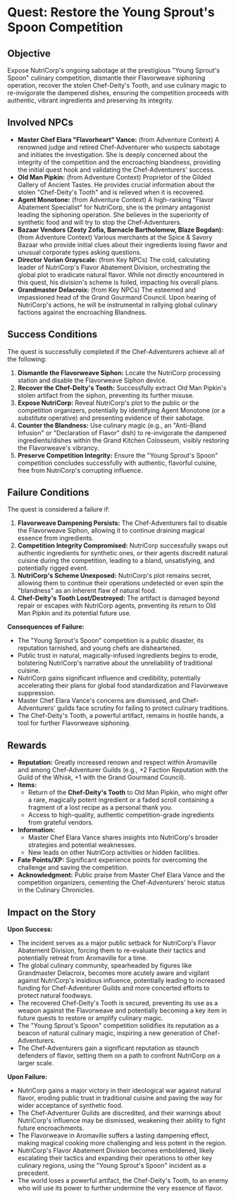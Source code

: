 # Quest: Restore the Young Sprout's Spoon Competition

## Objective

Expose NutriCorp's ongoing sabotage at the prestigious "Young Sprout's Spoon" culinary competition, dismantle their Flavorweave siphoning operation, recover the stolen Chef-Deity's Tooth, and use culinary magic to re-invigorate the dampened dishes, ensuring the competition proceeds with authentic, vibrant ingredients and preserving its integrity.

## Involved NPCs

*   **Master Chef Elara "Flavorheart" Vance:** (from Adventure Context) A renowned judge and retired Chef-Adventurer who suspects sabotage and initiates the investigation. She is deeply concerned about the integrity of the competition and the encroaching blandness, providing the initial quest hook and validating the Chef-Adventurers' success.
*   **Old Man Pipkin:** (from Adventure Context) Proprietor of the Gilded Gallery of Ancient Tastes. He provides crucial information about the stolen "Chef-Deity's Tooth" and is relieved when it is recovered.
*   **Agent Monotone:** (from Adventure Context) A high-ranking "Flavor Abatement Specialist" for NutriCorp, she is the primary antagonist leading the siphoning operation. She believes in the superiority of synthetic food and will try to stop the Chef-Adventurers.
*   **Bazaar Vendors (Zesty Zofia, Barnacle Bartholomew, Blaze Bogdan):** (from Adventure Context) Various merchants at the Spice & Savory Bazaar who provide initial clues about their ingredients losing flavor and unusual corporate types asking questions.
*   **Director Vorian Grayscale:** (from Key NPCs) The cold, calculating leader of NutriCorp's Flavor Abatement Division, orchestrating the global plot to eradicate natural flavor. While not directly encountered in this quest, his division's scheme is foiled, impacting his overall plans.
*   **Grandmaster Delacroix:** (from Key NPCs) The esteemed and impassioned head of the Grand Gourmand Council. Upon hearing of NutriCorp's actions, he will be instrumental in rallying global culinary factions against the encroaching Blandness.

## Success Conditions

The quest is successfully completed if the Chef-Adventurers achieve all of the following:

1.  **Dismantle the Flavorweave Siphon:** Locate the NutriCorp processing station and disable the Flavorweave Siphon device.
2.  **Recover the Chef-Deity's Tooth:** Successfully extract Old Man Pipkin's stolen artifact from the siphon, preventing its further misuse.
3.  **Expose NutriCorp:** Reveal NutriCorp's plot to the public or the competition organizers, potentially by identifying Agent Monotone (or a substitute operative) and presenting evidence of their sabotage.
4.  **Counter the Blandness:** Use culinary magic (e.g., an "Anti-Bland Infusion" or "Declaration of Flavor" dish) to re-invigorate the dampened ingredients/dishes within the Grand Kitchen Colosseum, visibly restoring the Flavorweave's vibrancy.
5.  **Preserve Competition Integrity:** Ensure the "Young Sprout's Spoon" competition concludes successfully with authentic, flavorful cuisine, free from NutriCorp's corrupting influence.

## Failure Conditions

The quest is considered a failure if:

1.  **Flavorweave Dampening Persists:** The Chef-Adventurers fail to disable the Flavorweave Siphon, allowing it to continue draining magical essence from ingredients.
2.  **Competition Integrity Compromised:** NutriCorp successfully swaps out authentic ingredients for synthetic ones, or their agents discredit natural cuisine during the competition, leading to a bland, unsatisfying, and potentially rigged event.
3.  **NutriCorp's Scheme Unexposed:** NutriCorp's plot remains secret, allowing them to continue their operations undetected or even spin the "blandness" as an inherent flaw of natural food.
4.  **Chef-Deity's Tooth Lost/Destroyed:** The artifact is damaged beyond repair or escapes with NutriCorp agents, preventing its return to Old Man Pipkin and its potential future use.

**Consequences of Failure:**
*   The "Young Sprout's Spoon" competition is a public disaster, its reputation tarnished, and young chefs are disheartened.
*   Public trust in natural, magically-infused ingredients begins to erode, bolstering NutriCorp's narrative about the unreliability of traditional cuisine.
*   NutriCorp gains significant influence and credibility, potentially accelerating their plans for global food standardization and Flavorweave suppression.
*   Master Chef Elara Vance's concerns are dismissed, and Chef-Adventurers' guilds face scrutiny for failing to protect culinary traditions.
*   The Chef-Deity's Tooth, a powerful artifact, remains in hostile hands, a tool for further Flavorweave siphoning.

## Rewards

*   **Reputation:** Greatly increased renown and respect within Aromaville and among Chef-Adventurer Guilds (e.g., +2 Faction Reputation with the Guild of the Whisk, +1 with the Grand Gourmand Council).
*   **Items:**
    *   Return of the **Chef-Deity's Tooth** to Old Man Pipkin, who might offer a rare, magically potent ingredient or a faded scroll containing a fragment of a lost recipe as a personal thank you.
    *   Access to high-quality, authentic competition-grade ingredients from grateful vendors.
*   **Information:**
    *   Master Chef Elara Vance shares insights into NutriCorp's broader strategies and potential weaknesses.
    *   New leads on other NutriCorp activities or hidden facilities.
*   **Fate Points/XP:** Significant experience points for overcoming the challenge and saving the competition.
*   **Acknowledgment:** Public praise from Master Chef Elara Vance and the competition organizers, cementing the Chef-Adventurers' heroic status in the Culinary Chronicles.

## Impact on the Story

**Upon Success:**
*   The incident serves as a major public setback for NutriCorp's Flavor Abatement Division, forcing them to re-evaluate their tactics and potentially retreat from Aromaville for a time.
*   The global culinary community, spearheaded by figures like Grandmaster Delacroix, becomes more acutely aware and vigilant against NutriCorp's insidious influence, potentially leading to increased funding for Chef-Adventurer Guilds and more concerted efforts to protect natural foodways.
*   The recovered Chef-Deity's Tooth is secured, preventing its use as a weapon against the Flavorweave and potentially becoming a key item in future quests to restore or amplify culinary magic.
*   The "Young Sprout's Spoon" competition solidifies its reputation as a beacon of natural culinary magic, inspiring a new generation of Chef-Adventurers.
*   The Chef-Adventurers gain a significant reputation as staunch defenders of flavor, setting them on a path to confront NutriCorp on a larger scale.

**Upon Failure:**
*   NutriCorp gains a major victory in their ideological war against natural flavor, eroding public trust in traditional cuisine and paving the way for wider acceptance of synthetic food.
*   The Chef-Adventurer Guilds are discredited, and their warnings about NutriCorp's influence may be dismissed, weakening their ability to fight future encroachments.
*   The Flavorweave in Aromaville suffers a lasting dampening effect, making magical cooking more challenging and less potent in the region.
*   NutriCorp's Flavor Abatement Division becomes emboldened, likely escalating their tactics and expanding their operations to other key culinary regions, using the "Young Sprout's Spoon" incident as a precedent.
*   The world loses a powerful artifact, the Chef-Deity's Tooth, to an enemy who will use its power to further undermine the very essence of flavor.
